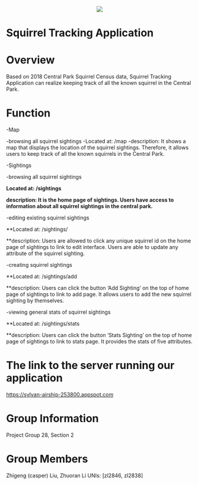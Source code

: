 <div align="center">
<img src="https://img.icons8.com/color/100/000000/squirrel.png">
</div>

# Squirrel Tracking Application 

# Overview
Based on 2018 Central Park Squirrel Census data, Squirrel Tracking Application can realize keeping track of all the known squirrel in the Central Park.

# Function
-Map

 -browsing all squirrel sightings
   -Located at: /map
   -description: It shows a map that displays the location of the squirrel sightings. Therefore, it allows users to keep track of all the known squirrels in the Central Park.


-Sightings

 -browsing all squirrel sightings
   
**Located at: /sightings**
  
 **description: It is the home page of sightings. Users have access to information about all squirrel sightings in the central park.**


 -editing existing squirrel sightings
   
**Located at: /sightings/<unique-squirrel-id>
   
**description: Users are allowed to click any unique squirrel id on the home page of sightings to link to edit interface. Users are able to update any attribute of the squirrel sighting.


 -creating squirrel sightings
   
**Located at: /sightings/add
   
**description: Users can click the button ‘Add Sighting’ on the top of home page of sightings to link to add page. It allows users to add the new squirrel sighting by themselves.


 -viewing general stats of squirrel sightings
   
**Located at: /sightings/stats
   
**description: Users can click the button ‘Stats Sighting’ on the top of home page of sightings to link to stats page. It provides the stats of five attributes.

# The link to the server running our application
https://sylvan-airship-253800.appspot.com

# Group Information
Project Group 28, Section 2

# Group Members
Zhigeng (casper) Liu, Zhuoran Li
UNIs: [zl2846, zl2838]

